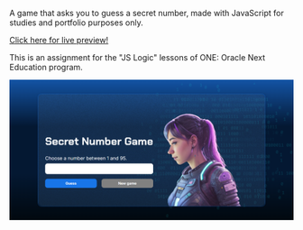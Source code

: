 A game that asks you to guess a secret number, made with JavaScript for studies and portfolio purposes only.

[<ins>Click here for live preview!</ins>](https://gummms.github.io/secretNumberGame/)

This is an assignment for the "JS Logic" lessons of ONE: Oracle Next Education program.

![Screenshot of the Secret Number game.](img/printscreen.png)
